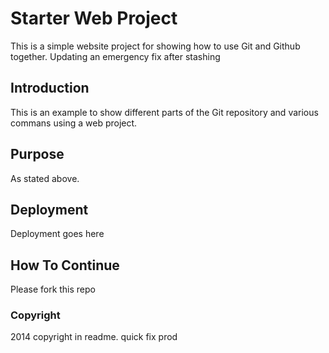 # Starter Web Project

This is a simple website project for showing how to use Git and Github together.
Updating an emergency fix after stashing

## Introduction

This is an example to show different parts of the Git repository and various commans using a web project.

## Purpose

As stated above.

## Deployment

Deployment goes here

## How To Continue
Please fork this repo

### Copyright
2014 copyright in readme. quick fix prod